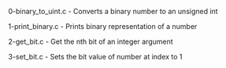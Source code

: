 0-binary_to_uint.c     - Converts a binary number to an unsigned int

1-print_binary.c       - Prints binary representation of a number

2-get_bit.c            - Get the nth bit of an integer argument

3-set_bit.c            - Sets the bit value of number at index to 1



